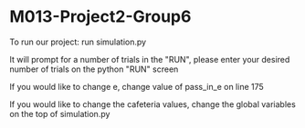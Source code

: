 # M013-Project2-Group6



To run our project: run simulation.py


  It will prompt for a number of trials in the "RUN", please enter your desired number of trials on the python "RUN" screen
  
  If you would like to change e, change value of pass_in_e on line 175
  
  If you would like to change the cafeteria values, change the global variables on the top of simulation.py
